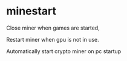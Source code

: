 # minestart
Close miner when games are started,

Restart miner when gpu is not in use.

Automatically start crypto miner on pc startup
